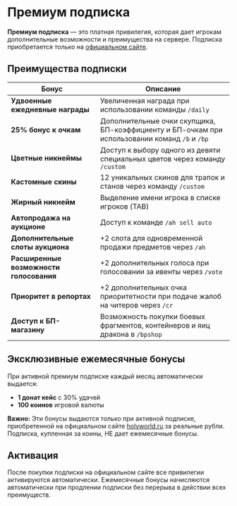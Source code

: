 # Премиум подписка

**Премиум подписка** — это платная привилегия, которая дает игрокам дополнительные возможности и преимущества на сервере. Подписка приобретается только на [официальном сайте](https://holyworld.me).

## Преимущества подписки

| Бонус | Описание |
|-------|----------|
| **Удвоенные ежедневные награды** | Увеличенная награда при использовании команды `/daily` |
| **25% бонус к очкам** | Дополнительные очки скупщика, БП-коэффициенту и БП-очкам при использовании команд `/b` и `/bp` |
| **Цветные никнеймы** | Доступ к выбору одного из девяти специальных цветов через команду `/custom` |
| **Кастомные скины** | 12 уникальных скинов для трапок и станов через команду `/custom` |
| **Жирный никнейм** | Выделение имени игрока в списке игроков (TAB) |
| **Автопродажа на аукционе** | Доступ к команде `/ah sell auto` |
| **Дополнительные слоты аукциона** | +2 слота для одновременной продажи предметов через `/ah` |
| **Расширенные возможности голосования** | +2 дополнительных голоса при голосовании за ивенты через `/vote` |
| **Приоритет в репортах** | +2 дополнительных очка приоритетности при подаче жалоб на читеров через `/cr` |
| **Доступ к БП-магазину** | Возможность покупки боевых фрагментов, контейнеров и яиц дракона в `/bpshop` |

## Эксклюзивные ежемесячные бонусы

При активной премиум подписке каждый месяц автоматически выдается:

- **1 донат кейс** с 30% удачей
- **100 коинов** игровой валюты

**Важно:** Эти бонусы выдаются только при активной подписке, приобретенной на официальном сайте [holyworld.ru](https://holyworld.ru) за реальные рубли. Подписка, купленная за коины, НЕ дает ежемесячные бонусы.

## Активация

После покупки подписки на официальном сайте все привилегии активируются автоматически. Ежемесячные бонусы начисляются автоматически при продлении подписки без перерыва в действии всех преимуществ.